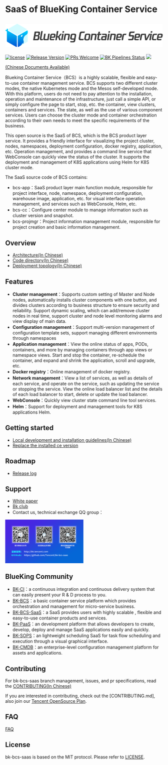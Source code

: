 # SaaS of BlueKing Container Service
![](docs/resource/logo/bcs_en.png)
---
[![license](https://img.shields.io/badge/license-mit-brightgreen.svg?style=flat)](https://github.com/Tencent/bk-bcs-saas/blob/master/LICENSE) [![Release Version](https://img.shields.io/badge/release-1.0.x-brightgreen.svg)](https://github.com/Tencent/bk-bcs-saas/releases) [![PRs Welcome](https://img.shields.io/badge/PRs-welcome-brightgreen.svg)](https://github.com/Tencent/bk-bcs-saas/pulls) [![BK Pipelines Status](https://api.bkdevops.qq.com/process/api/external/pipelines/projects/cc/p-c02db56ac633447eb2e740b3fd0b6d2b/badge?X-DEVOPS-PROJECT-ID=cc)](https://api.bkdevops.qq.com/process/api/external/pipelines/projects/bcs/p-c03c759b697f494ab14e01018eccb052/badge?X-DEVOPS-PROJECT-ID=bcs) [![](https://travis-ci.com/Tencent/bk-bcs-saas.svg?token=ypkHQqxUR3Y3ctuD7qFS&branch=master)](https://travis-ci.com/Tencent/bk-bcs-saas)


[(Chinese Documents Available)](README.md)

Blueking Container Service（BCS）is a highly scalable, flexible and easy-to-use container management service. BCS supports two different cluster modes, the native Kubernetes mode and the Mesos self-developed mode. With this platform, users do not need to pay attention to the installation, operation and maintenance of the infrastructure, just call a simple API, or simply configure the page to start, stop, etc. the container, view clusters, containers and services. The state, as well as the use of various component services. Users can choose the cluster mode and container orchestration according to their own needs to meet the specific requirements of the business.

This open source is the SaaS of BCS, which is the BCS product layer service. It provides a friendly interface for visualizing the project cluster, nodes, namespaces, deployment configuration, docker registry, application, etc. Operation management, and provides a command line service that WebConsole can quickly view the status of the cluster. It supports the deployment and management of K8S applications using Helm for K8S cluster mode.

The SaaS source code of BCS contains:
- bcs-app：SaaS product layer main function module, responsible for project interface, node, namespace, deployment configuration, warehouse image, application, etc. for visual interface operation management, and services such as WebConsole, Helm, etc.
- bcs-cc：Configure center module to manage information such as cluster version and snapshot.
- bcs-projmgr：Project information management module, responsible for project creation and basic information management.

## Overview

- [Architecture(In Chinese)](docs/overview/architecture.md)
- [Code directory(In Chinese)](docs/overview/project_codes.md)
- [Deployment topology(In Chinese)](docs/overview/project_deploy.md)


## Features
- **Cluster management**：Supports custom setting of Master and Node nodes, automatically installs cluster components with one button, and divides clusters according to business structure to ensure security and reliability. Support dynamic scaling, which can add/remove cluster nodes in real time, support cluster and node level monitoring alarms and view display of main data.
- **Configuration management**：Support multi-version management of configuration template sets, support managing different environments through namespaces
- **Application management**：View the online status of apps, PODs, containers, and more by managing containers through app views or namespace views. Start and stop the container, re-schedule the container, and expand and shrink the application, scroll and upgrade, etc.
- **Docker registry**：Online management of docker registry.
- **Network management**：View a list of services, as well as details of each service, and operate on the service, such as updating the service or stopping the service. View the online load balancer list and the details of each load balancer to start, delete or update the load balancer.
- **WebConsole**：Quickly view cluster state command line tool services.
- **Helm**：Support for deployment and management tools for K8S applications Helm.

## Getting started
- [Local development and installation guidelines(In Chinese)](/docs/install/dev-install-overview.md)
- [Replace the installed ce version](https://docs.bk.tencent.com/bk_osed/Open-Bcs.html#open_bcs)

## Roadmap

- [Release log](docs/release.md)

## Support

- [White paper](https://docs.bk.tencent.com/bcs/)
- [Bk club](https://bk.tencent.com/s-mart/community)
- Contact us, technical exchange QQ group：
<img src="docs/resource/img/QR-Code.png" width="250" hegiht="250" align=center />

## BlueKing Community
- [BK-CI](https://github.com/Tencent/bk-ci)：a continuous integration and continuous
 delivery system that can easily present your R & D process to you.
- [BK-BCS](https://github.com/Tencent/bk-bcs)：a basic container service platform which provides
 orchestration and management for micro-service business.
- [BK-BCS-SaaS](https://github.com/Tencent/bk-bcs-saas)：a SaaS provides users with highly scalable
, flexible and easy-to-use container products and services.
- [BK-PaaS](https://github.com/Tencent/bk-PaaS)：an development platform that allows developers to create, develop, deploy and manage SaaS applications easily and quickly.
- [BK-SOPS](https://github.com/Tencent/bk-sops)：an lightweight scheduling SaaS  for task flow
 scheduling and execution through a visual graphical interface. 
- [BK-CMDB](https://github.com/Tencent/bk-cmdb)：an enterprise-level configuration management platform for assets and applications.

## Contributing

For bk-bcs-saas branch management, issues, and pr specifications, read the [CONTRIBUTING(In Chinese)](docs/CONTRIBUTING.md)

If you are interested in contributing, check out the [CONTRIBUTING.md], also join our [Tencent OpenSource Plan](https://opensource.tencent.com/contribution).

## FAQ

[FAQ](docs/faq.md)

## License

bk-bcs-saas is based on the MIT protocol. Please refer to [LICENSE](LICENSE.txt).
